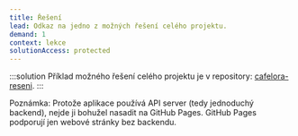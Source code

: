 ```yaml
---
title: Řešení
lead: Odkaz na jedno z možných řešení celého projektu.
demand: 1
context: lekce
solutionAccess: protected
---
```


:::solution
Příklad možného řešení celého projektu je v repository: [cafelora-reseni](https://github.com/Czechitas-podklady-WEB/cafelora-reseni).
:::

Poznámka: Protože aplikace používá API server (tedy jednoduchý backend), nejde ji bohužel nasadit na GitHub Pages.
GitHub Pages podporují jen webové stránky bez backendu.